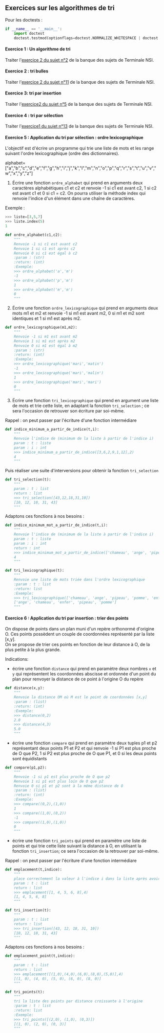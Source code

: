 ## Exercices sur les algorithmes de tri

Pour les doctests :

```python
if __name__ == '__main__':
    import doctest
    doctest.testmod(optionflags=doctest.NORMALIZE_WHITESPACE | doctest.ELLIPSIS, verbose=True)

```
#### Exercice 1 : Un algorithme de tri

Traiter l'[exercice 2 du sujet n°2](https://github.com/VLesieux/NSI-Terminale/blob/master/Evaluation_pratique/21_NSI_02/21-NSI-02.pdf) de la banque des sujets de Terminale NSI.


#### Exercice 2 : tri bulles

Traiter l'[exercice 2 du sujet n°11](https://github.com/VLesieux/NSI-Terminale/blob/master/Evaluation_pratique/21_NSI_11/21_NSI_11.pdf) de la banque des sujets de Terminale NSI.


#### Exercice 3: tri par insertion

Traiter l'[exercice2 du sujet n°5](https://github.com/VLesieux/NSI-Terminale/blob/master/Evaluation_pratique/21_NSI_05/21_NSI_05.pdf) de la banque des sujets de Terminale NSI.


#### Exercice 4 : tri par sélection

Traiter l'[exercice1 du sujet n°13](https://github.com/VLesieux/NSI-Terminale/blob/master/Evaluation_pratique/21_NSI_13/21_NSI_13.pdf) de la banque des sujets de Terminale NSI.


#### Exercice 5 : Application du tri par sélection : ordre lexicographique

L'objectif est d'écrire un programme qui trie une liste de mots et les range suivant l'ordre lexicographique (ordre des dictionnaires).

alphabet=["a","b","c","d","e","f","g","h","i","j","k","l","m","n","o","p","q","r","s","t","u","v","w","x","y","z"]


1. Écrire une fonction `ordre_alphabet` qui prend en arguments deux caractères alphabétiques c1 et c2 et renvoie -1 si c1 est avant c2, 1 si c2 est avant c1 et 0 si c1 = c2.
On pourra utiliser la méthode index qui renvoie l'indice d'un élément dans une chaîne de caractères. 

Exemple :

```python
>>> liste=[3,5,7]
>>> liste.index(5)
1
```

```python
def ordre_alphabet(c1,c2):
    """
    Renvoie -1 si c1 est avant c2
    Renvoie 1 si c1 est après c2
    Renvoie 0 si c1 est égal à c2
    :param : (str)
    :return: (int) 
    :Exemple:
    >>> ordre_alphabet('a','m')
    -1
    >>> ordre_alphabet('p','m')
    1
    >>> ordre_alphabet('m','m')
    0
    """
 ```   
 
    
2. Écrire une fonction `ordre_lexicographique` qui prend en arguments deux mots m1 et m2 et renvoie -1 si m1 est avant m2, 0 si m1 et m2 sont identiques et 1 si m1 est après m2.

```python
def ordre_lexicographique(m1,m2):
    """
    Renvoie -1 si m1 est avant m2
    Renvoie 1 si m1 est après m2
    Renvoie 0 si m1 est égal à m2
    :param : (str)
    :return: (int) 
    :Exemple:
    >>> ordre_lexicographique('mari','matin')
    -1
    >>> ordre_lexicographique('mari','malin')
    1
    >>> ordre_lexicographique('mari','mari')
    0
    """
```

3. Écrire une fonction `tri_lexicographique` qui prend en argument une liste de mots et trie cette liste, en adaptant la fonction `tri_selection` ; ce sera l'occasion de retrouver son écriture par soi-même.

Rappel : on peut passer par l'écriture d'une fonction intermédiare

```python
def indice_minimum_a_partir_de_indice(t,i):
    """
    Renvoie l'indice de (minimum de la liste à partir de l'indice i)
    param : t : liste
    param : i : int
    >>> indice_minimum_a_partir_de_indice([3,6,2,9,1,12],2)
    4
    """
``` 

Puis réaliser une suite d'interversions pour obtenir la fonction `tri_selection` 

```python
def tri_selection(t):
    """
    param : t : list
    return : list
    >>> tri_selection([43,12,18,31,10])
    [10, 12, 18, 31, 43]
    """
```    

Adaptons ces fonctions à nos besoins :

```python
def indice_minimum_mot_a_partir_de_indice(t,i):
    """
    Renvoie l'indice de (minimum de la liste à partir de l'indice i)
    param : t : liste
    param : i : int
    return : int
    >>> indice_minimum_mot_a_partir_de_indice(['chameau', 'ange', 'pipeau', 'pomme', 'enfer'],2)
    4
    """
``` 

```python
def tri_lexicographique(t):
    """
    Renvoie une liste de mots triée dans l'ordre lexicographique
    :param : t : list
    :return: list
    :Exemple:
    >>> tri_lexicographique(['chameau', 'ange', 'pipeau', 'pomme', 'enfer'])
    ['ange', 'chameau', 'enfer', 'pipeau', 'pomme']
    """
```

#### Exercice 6 : Application du tri par insertion : trier des points

On dispose de points dans un plan muni d'un repère orthonormé d'origine O. Ces points possèdent un couple de coordonnées représenté par la liste [x,y].  
On se propose de trier ces points en fonction de leur distance à O, de la plus petite à la plus grande.

Indications: 

- écrire une fonction `distance` qui prend en paramètre deux nombres `x` et `y` qui représentent les coordonnées abscisse et ordonnée d'un point du plan pour renvoyer la distance de ce point à l'origine O du repère

```python
def distance(x,y):
    """
    Renvoie la distance OM où M est le point de coordonnées [x,y]
    :param : (list)
    :return: (int)
    :Exemple:
    >>> distance(0,2)
    2.0
    >>> distance(4,3)
    5.0
    """
```

- écrire une fonction `compare` qui prend en paramètre deux tuples p1 et p2 représentant deux points P1 et P2 et qui renvoie -1 si P1 est plus proche de O que P2, 1 si P2 est plus proche de O que P1, et 0 si les deux points sont équidistants

```python
def compare(p1,p2):
    """
    Renvoie -1 si p1 est plus proche de O que p2
    Renvoie 1 si p1 est plus loin de O que p2
    Renvoie 0 si p1 et p2 sont à la même distance de O
    :param : (list)
    :return: (int)
    :Exemple:
    >>> compare((0,2),(1,0))
    1
    >>> compare((1,0),(0,2))
    -1
    >>> compare((1,0),(1,0))
    0
    """
```

- écrire une fonction `tri_points` qui prend en paramètre une liste de points et qui trie cette liste suivant la distance à O, en utilisant la fonction `tri_insertion`; ce sera l'occasion de la retrouver par soi-même.

Rappel : on peut passer par l'écriture d'une fonction intermédiare

```python
def emplacement(t,indice):
    """
    place correctement la valeur à l'indice i dans la liste après avoir décalé les autres vers la droite
    param : t : list
    return : list
    >>> emplacement([1, 4, 5, 6, 8],4)
    [1, 4, 5, 6, 8]
    """
```

```python
def tri_insertion(t):
    """
    param : t : list
    return : list
    >>> tri_insertion([43, 12, 18, 31, 10])
    [10, 12, 18, 31, 43]
    """
```

Adaptons ces fonctions à nos besoins :

```python
def emplacement_point(t,indice):
    """
    param : t : list
    return : list
    >>> emplacement([(1,0),(4,0),(6,0),(8,0),(5,0)],4)
    [(1, 0), (4, 0), (5, 0), (6, 0), (8, 0)]
    """
```

```python
def tri_points(t):
    """
    tri la liste des points par distance croissante à l'origine
    :param : t : list
    :return: list
    :Exemple:
    >>> tri_points([(2,0), (1,0), (0,3)])
    [(1, 0), (2, 0), (0, 3)]
    """
```